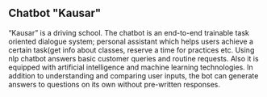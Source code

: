 ## Chatbot "Kausar"

“Kausar” is a driving school. The chatbot is an end-to-end trainable task oriented dialogue system; personal assistant which helps users achieve a certain task(get info about classes, reserve a time for practices etc.  Using nlp chatbot answers basic customer queries and routine requests. Also it is equipped with artificial intelligence and machine learning technologies. In addition to understanding and comparing user inputs, the bot can generate answers to questions on its own without pre-written responses.

